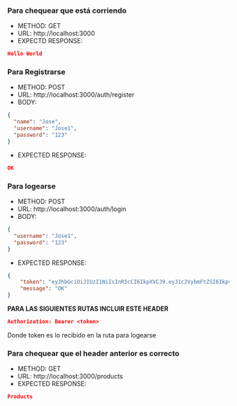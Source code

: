 ### Para chequear que está corriendo

* METHOD: GET
* URL: http://localhost:3000
* EXPECTD RESPONSE:
```json
Hello World
```

### Para Registrarse

* METHOD: POST
* URL: http://localhost:3000/auth/register
* BODY:
```json
{
  "name": "Jose",
  "username": "Jose1",
  "password": "123"
}
```
* EXPECTED RESPONSE:
```json
OK
```

### Para logearse

* METHOD: POST
* URL: http://localhost:3000/auth/login
* BODY:
```json
{
  "username": "Jose1",
  "password": "123"
}
```
* EXPECTED RESPONSE:
```json
{
    "token": "eyJhbGciOiJIUzI1NiIsInR5cCI6IkpXVCJ9.eyJ1c2VybmFtZSI6Ikpvc2UxMDAiLCJpYXQiOjE1Mzk2MzQwMjF9.7jDH1MuRo9LQ9q6DA0-elvViMMITLR1PI5mFm8VRk48",
    "message": "OK"
}
```

**PARA LAS SIGUIENTES RUTAS INCLUIR ESTE HEADER**
```json
Authorization: Bearer <token>
```
Donde token es lo recibido en la ruta para logearse

### Para chequear que el header anterior es correcto
* METHOD: GET
* URL: http://localhost:3000/products
* EXPECTED RESPONSE:
```json
Products
```
